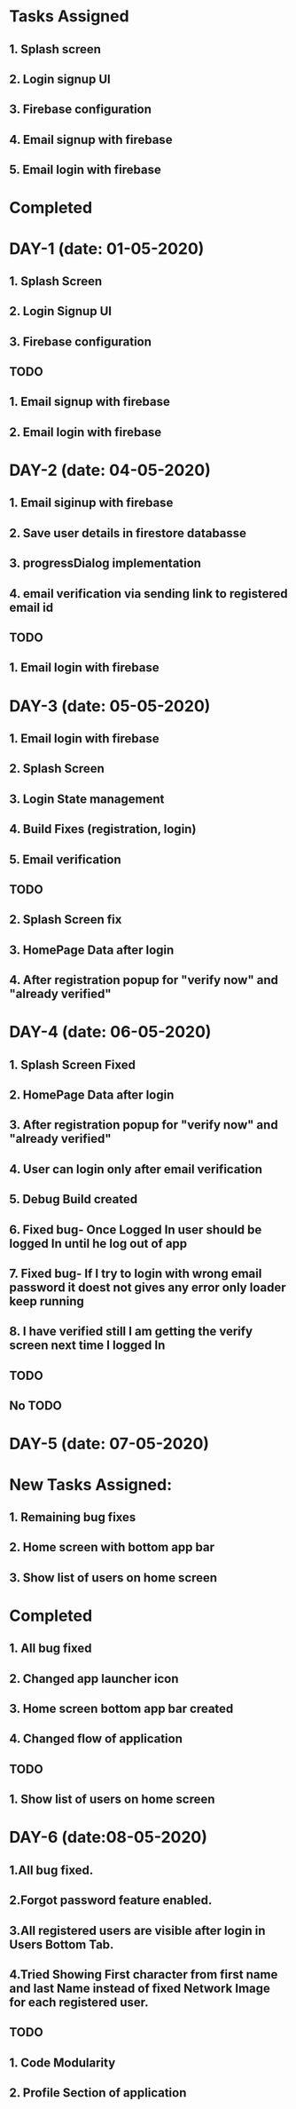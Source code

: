 
# Tasks Assigned

## 1. Splash screen
## 2. Login signup UI
## 3. Firebase configuration
## 4. Email signup with firebase
## 5. Email login with firebase

# Completed

# DAY-1 (date: 01-05-2020)

## 1. Splash Screen
## 2. Login Signup UI
## 3. Firebase configuration

## TODO

## 1. Email signup with firebase
## 2. Email login with firebase

# DAY-2 (date: 04-05-2020)

## 1. Email siginup with firebase
## 2. Save user details in firestore databasse
## 3. progressDialog implementation
## 4. email verification via sending link to registered email id

## TODO

## 1. Email login with firebase

# DAY-3 (date: 05-05-2020)

## 1. Email login with firebase
## 2. Splash Screen
## 3. Login State management
## 4. Build Fixes (registration, login)
## 5. Email verification

## TODO

## 2. Splash Screen fix
## 3. HomePage Data after login
## 4. After registration popup for "verify now" and "already verified"

# DAY-4 (date: 06-05-2020)

## 1. Splash Screen Fixed
## 2. HomePage Data after login
## 3. After registration popup for "verify now" and "already verified"
## 4. User can login only after email verification
## 5. Debug Build created
## 6. Fixed bug- Once Logged In user should be logged In until he log out of app
## 7. Fixed bug- If I try to login with wrong email password it doest not gives any error only loader keep running
## 8. I have verified still I am getting the verify screen next time I logged In

## TODO

## No TODO

# DAY-5 (date: 07-05-2020)

# New Tasks Assigned:
## 1. Remaining bug fixes
## 2. Home screen with bottom app bar
## 3. Show list of users on home screen

# Completed

## 1. All bug fixed
## 2. Changed app launcher icon
## 3. Home screen bottom app bar created
## 4. Changed flow of application

## TODO

## 1. Show list of users on home screen

# DAY-6 (date:08-05-2020)

## 1.All bug fixed.
## 2.Forgot password feature enabled.
## 3.All registered users are visible after login in Users Bottom Tab.
## 4.Tried Showing First character from first name and last Name instead of fixed Network Image for each registered user.

## TODO

## 1. Code Modularity
## 2. Profile Section of application

